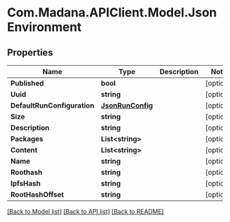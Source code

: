 
# Com.Madana.APIClient.Model.JsonEnvironment

## Properties

Name | Type | Description | Notes
------------ | ------------- | ------------- | -------------
**Published** | **bool** |  | [optional] 
**Uuid** | **string** |  | [optional] 
**DefaultRunConfiguration** | [**JsonRunConfig**](JsonRunConfig.md) |  | [optional] 
**Size** | **string** |  | [optional] 
**Description** | **string** |  | [optional] 
**Packages** | **List&lt;string&gt;** |  | [optional] 
**Content** | **List&lt;string&gt;** |  | [optional] 
**Name** | **string** |  | [optional] 
**Roothash** | **string** |  | [optional] 
**IpfsHash** | **string** |  | [optional] 
**RootHashOffset** | **string** |  | [optional] 

[[Back to Model list]](../README.md#documentation-for-models)
[[Back to API list]](../README.md#documentation-for-api-endpoints)
[[Back to README]](../README.md)

